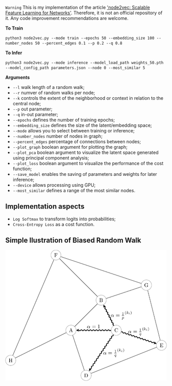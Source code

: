 `Warning` This is my implementation of the article ['node2vec: Scalable Feature Learning for Networks'](https://arxiv.org/pdf/1607.00653.pdf). Therefore, it is not an official repository of it. Any code improvement recommendations are welcome.

**To Train**
```
python3 node2vec.py --mode train --epochs 50 --embedding_size 100 --number_nodes 50 --percent_edges 0.1 --p 0.2 --q 0.8
```

**To Infer**
```
python3 node2vec.py --mode inference --model_load_path weights_50.pth --model_config_path parameters.json --node 0 --most_similar 5
```

**Arguments**

- `--l` walk length of a random walk;
- `--r` numver of random walks per node;
- `--k` controls the extent of the neighborhood or context in relation to the central node;
- `--p` out parameter;
- `--q` in-out parameter;
- `--epochs` defines the number of training epochs;
- `--embedding_size` defines the size of the latent/embedding space;
- `--mode` allows you to select between training or inference;
- `--number_nodes` number of nodes in graph;
- `--percent_edges` percentage of connections between nodes;
- `--plot_graph` boolean argument for plotting the graph;
- `--plot_pca` boolean argument to visualize the latent space generated using principal component analysis;
- `--plot_loss` boolean argument to visualize the performance of the cost function;
- `--save_model` enables the saving of parameters and weights for later inference;
- `--device` allows processing using GPU;
- `--most_similar` defines a range of the most similar nodes.

## Implementation aspects

- `Log Softmax` to transform logits into probabilities;
- `Cross-Entropy Loss` as a cost function.

## Simple Ilustration of Biased Random Walk

![](https://github.com/paulosantosneto/GNNs/blob/main/embeddings/node2vec/figures/biased_random_walk.png)

